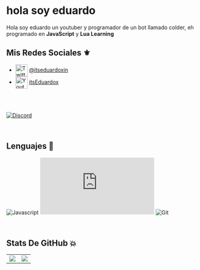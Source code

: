 # hola soy eduardo

Hola soy eduardo un youtuber y programador de un bot llamado colder, eh programado en **JavaScript** y **Lua Learning**
<br />

   ## Mis Redes Sociales ⚜
   - <img src="https://simpleicons.org/icons/twitter.svg" alt="Twitter" width="32" align="center">  [@itseduardoxin](https://www.youtube.com/channel/UCz02OepbBQri41F-pzelOfg)
   - <img src="https://simpleicons.org/icons/youtube.svg" alt="Youtube" width="32" align="center">  [itsEduardox](https://www.twitter.com/itseduardoxin)
   
   <br />
   
   <div>
  <br />
  <p>
    <a href="https://discord.gg/B86crmhJ"><img src="https://discord.com/api/guilds/832011066191773702/embed.png?style=banner3" alt="Discord" /></a>
  </p>
  </div>
  
   <br />
   
   ## Lenguajes 🤍

![Javascript](https://img.shields.io/static/v1?label=JavaScript&message=Have%20a%20coffee%20👜&style=for-the-badge&color=F7DF1E&logo=JavaScript)
![Nodejs](https://img.shields.io/static/v1?label=Nodejs&message=node%20src%2Fmiabuela.js%20🎟&color=68a063&style=for-the-badge&logo=Node.js)
![Git](https://img.shields.io/static/v1?label=Git&message=Fork%20this%20repo%20☮&style=for-the-badge&color=f34f29&logo=git)


<br />

## Stats De GitHub 💥

<table>
  <tr>
    <td align="center" style="padding=0;width=50%;">
      <img align="center" style="padding=0;" src="https://github-readme-stats.vercel.app/api/?username=gatomo-oficial&show_icons=true&title_color=4F8CC9&text_color=9f9f9f&theme=react&hide_border=true&hide_title=true&count_private=true" />
    </td>
    <td align="center" style="padding=0;width=50%;">
      <img align="center" style="padding=0;" src="https://github-readme-stats.quantumlytangled.vercel.app/api/top-langs/?username=gatomo-oficial&layout=compact&show_icons=true&title_color=4F8CC9&text_color=9f9f9f&theme=react&hide_border=true&count_private=true&extra=dasby-project/Dasby;normal-project/Normal" />
    </td>
  </tr>
</table>

<br />
